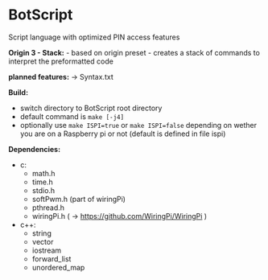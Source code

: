 
# BotScript
Script language with optimized PIN access features

**Origin 3 - Stack:**
    - based on origin preset
    - creates a stack of commands to interpret the preformatted code

**planned features:**
    -> Syntax.txt

**Build:**
- switch directory to BotScript root directory
- default command is ```make [-j4]```
- optionally use ```make ISPI=true``` or ```make ISPI=false```
    depending on wether you are on a Raspberry pi or not
    (default is defined in file ispi)

**Dependencies:**
- c:
    - math.h
    - time.h
    - stdio.h
    - softPwm.h  (part of wiringPi)
    - pthread.h
    - wiringPi.h    ( -> https://github.com/WiringPi/WiringPi )
- c++:
    - string
    - vector
    - iostream
    - forward_list
    - unordered_map
